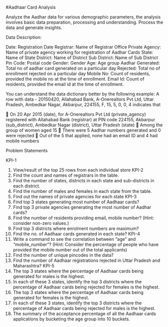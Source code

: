 #Aadhaar Card Analysis

Analyze the Aadhar data for various demographic parameters, the analysis involves 
basic data preparation, processing and understanding. 
Process the data and generate insights.

Data Description:

Date: Registration Date
Registrar: Name of Registrar Office
Private Agency: Name of private agency working for registration of Aadhar Cards
State: Name of State
District: Name of District
Sub District: Name of Sub District
Pin Code: Postal code
Gender: Gender
Age: Age group
Aadhar Generated: Total no of aadhar card generated on a particular day
Rejected: Total no of enrollment rejected on a particular day
Mobile No: Count of residents, provided the mobile no at the time of enrollment.
Email Id: Count of residents, provided the email id at the time of enrollment.

You can understand the data dictionary better by the following example: 
A row with data - 20150420, Allahabad Bank, A-Onerealtors Pvt Ltd, Uttar Pradesh, Ambedkar Nagar, 
Akbarpur, 224155, F, 15, 5, 0, 0, 4 indicates that

 On 20 Apr 2015 (date), for A-Onerealtors Pvt Ltd (private_agency) registered with Allahabad Bank (registrar) at PIN code 224155, Akbarpur (sub_district), Ambedkar Nagar (district), Uttar Pradesh (state)
 Among the group of women aged 15
 There were 5 Aadhar numbers generated and 0 were rejected
 Out of the 5 that applied, none had an email ID and 4 had mobile numbers


Problem Statements

KPI-1
1. View/result of the top 25 rows from each individual store
KPI-2
1. Find the count and names of registrars in the table.
2. Find the number of states, districts in each state and sub-districts in each district.
3. Find the number of males and females in each state from the table.
4. Find out the names of private agencies for each state
KPI-3
1. Find top 3 states generating most number of Aadhaar cards?
2. Find top 3 private agencies generating the most number of Aadhar cards?
3. Find the number of residents providing email, mobile number? (Hint: consider non-zero values.)
4. Find top 3 districts where enrolment numbers are maximum?
5. Find the no. of Aadhaar cards generated in each state?
KPI-4
1. Write a command to see the correlation between “age” and “mobile_number”? (Hint: Consider the percentage of people who have provided the mobile number out of the total applicants)
2. Find the number of unique pincodes in the data?
3. Find the number of Aadhaar registrations rejected in Uttar Pradesh and Maharashtra?
KPI-5
1. The top 3 states where the percentage of Aadhaar cards being generated for males is the highest.
2. In each of these 3 states, identify the top 3 districts where the percentage of Aadhaar cards being rejected for females is the highest.
3. The top 3 states where the percentage of Aadhaar cards being generated for females is the highest.
4. In each of these 3 states, identify the top 3 districts where the percentage of Aadhaar cards being rejected for males is the highest.
5. The summary of the acceptance percentage of all the Aadhaar cards applications by bucketing the age group into 10 buckets.

